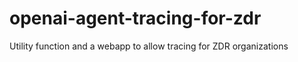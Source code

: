 # openai-agent-tracing-for-zdr
Utility function and a webapp to allow tracing for ZDR organizations
